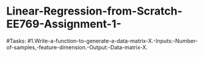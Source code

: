# Linear-Regression-from-Scratch-EE769-Assignment-1-
#Tasks:
#1.Write-a-function-to-generate-a-data-matrix-X.-Inputs:-Number-of-samples,-feature-dimension.-Output:-Data-matrix-X.
